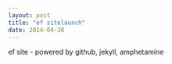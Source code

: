 ```yaml
---
layout: post
title: "ef sitelaunch"
date: 2014-04-30
---
```


ef site - powered by github, jekyll, amphetamine
